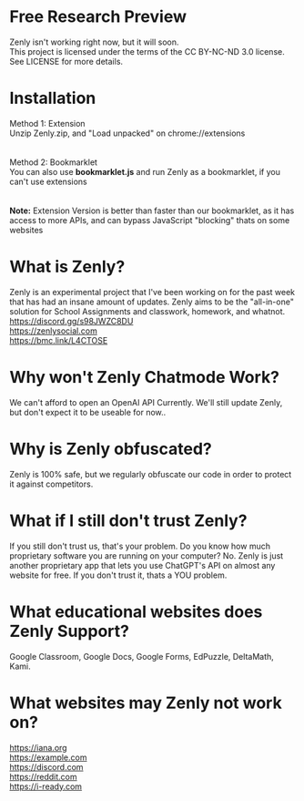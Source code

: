 # Free Research Preview
Zenly isn't working right now, but it will soon. </br>
This project is licensed under the terms of the CC BY-NC-ND 3.0 license. See LICENSE for more details. </br>
# Installation
Method 1: Extension </br>
Unzip Zenly.zip, and "Load unpacked" on chrome://extensions </br>
</br>
</br>
Method 2: Bookmarklet </br>
You can also use **bookmarklet.js** and run Zenly as a bookmarklet, if you can't use extensions </br>
</br>
</br>
**Note:** Extension Version is better than faster than our bookmarklet, as it has access to more APIs, and can bypass JavaScript "blocking" thats on some websites </br>
# What is Zenly?
Zenly is an experimental project that I've been working on for the past week that has had an insane amount of updates. Zenly aims to be the "all-in-one" solution for School Assignments and classwork, homework, and whatnot. </br>
https://discord.gg/s98JWZC8DU </br>
https://zenlysocial.com </br>
https://bmc.link/L4CTOSE </br>
# Why won't Zenly Chatmode Work?
We can't afford to open an OpenAI API Currently. We'll still update Zenly, but don't expect it to be useable for now.. </br>

# Why is Zenly obfuscated?
Zenly is 100% safe, but we regularly obfuscate our code in order to protect it against competitors. </br>

# What if I still don't trust Zenly?
If you still don't trust us, that's your problem. Do you know how much proprietary software you are running on your computer? No. Zenly is just another proprietary app that lets you use ChatGPT's API on almost any website for free. If you don't trust it, thats a YOU problem. </br>

# What educational websites does Zenly Support?
Google Classroom, Google Docs, Google Forms, EdPuzzle, DeltaMath, Kami.

# What websites may Zenly not work on?
https://iana.org </br>
https://example.com </br>
https://discord.com </br>
https://reddit.com </br>
https://i-ready.com </br>

